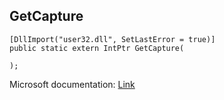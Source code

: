 ## GetCapture

```
[DllImport("user32.dll", SetLastError = true)]
public static extern IntPtr GetCapture(
   
);
```

Microsoft documentation: [Link](https://docs.microsoft.com/en-us/windows/win32/api/winuser/nf-winuser-getcapture)
